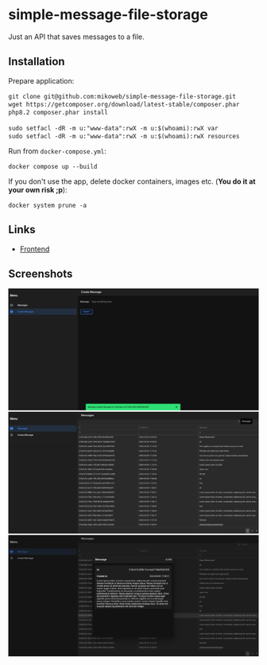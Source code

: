 #  simple-message-file-storage

Just an API that saves messages to a file.

## Installation

Prepare application:

    git clone git@github.com:mikoweb/simple-message-file-storage.git
    wget https://getcomposer.org/download/latest-stable/composer.phar
    php8.2 composer.phar install

    sudo setfacl -dR -m u:"www-data":rwX -m u:$(whoami):rwX var
    sudo setfacl -dR -m u:"www-data":rwX -m u:$(whoami):rwX resources

Run from `docker-compose.yml`:

    docker compose up --build

If you don't use the app, delete docker containers, images etc. (**You do it at your own risk ;p**):

    docker system prune -a

## Links

* [Frontend](./frontend/README.md)

## Screenshots

![image 1](./docs/image-01.png)
![image 2](./docs/image-02.png)
![image 3](./docs/image-03.png)
